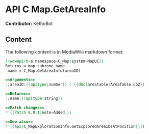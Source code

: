 # API C Map.GetAreaInfo

**Contributor:** KethoBot

## Content

The following content is in MediaWiki markdown format:

```mediawiki
{{wowapi|t=a|namespace=C_Map|system=MapUI}}
Returns a map subzone name.
 name = C_Map.GetAreaInfo(areaID)

==Arguments==
:;areaID:{{apitype|number}} : {{dbc|areatable|AreaTable.db2}}

==Returns==
:;name:{{apitype|string}}

==Patch changes==
* {{Patch 8.0.1|note=Added.}}

==See also==
* {{api|C_MapExplorationInfo.GetExploredAreaIDsAtPosition}}()
```